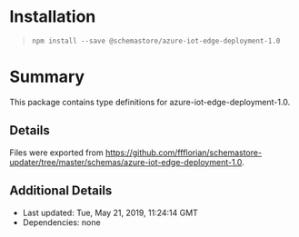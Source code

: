 # Installation
> `npm install --save @schemastore/azure-iot-edge-deployment-1.0`

# Summary
This package contains type definitions for azure-iot-edge-deployment-1.0.

## Details
Files were exported from https://github.com/ffflorian/schemastore-updater/tree/master/schemas/azure-iot-edge-deployment-1.0.

## Additional Details
* Last updated: Tue, May 21, 2019, 11:24:14 GMT
* Dependencies: none
